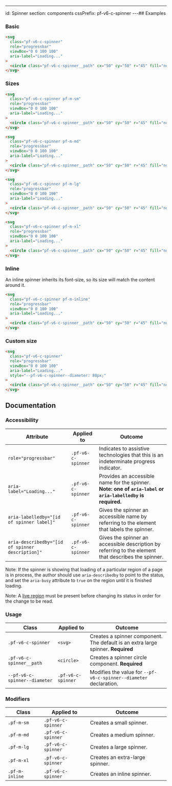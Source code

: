 ---
id: Spinner
section: components
cssPrefix: pf-v6-c-spinner
---## Examples

### Basic

```html
<svg
  class="pf-v6-c-spinner"
  role="progressbar"
  viewBox="0 0 100 100"
  aria-label="Loading..."
>
  <circle class="pf-v6-c-spinner__path" cx="50" cy="50" r="45" fill="none" />
</svg>

```

### Sizes

```html
<svg
  class="pf-v6-c-spinner pf-m-sm"
  role="progressbar"
  viewBox="0 0 100 100"
  aria-label="Loading..."
>
  <circle class="pf-v6-c-spinner__path" cx="50" cy="50" r="45" fill="none" />
</svg>

<svg
  class="pf-v6-c-spinner pf-m-md"
  role="progressbar"
  viewBox="0 0 100 100"
  aria-label="Loading..."
>
  <circle class="pf-v6-c-spinner__path" cx="50" cy="50" r="45" fill="none" />
</svg>

<svg
  class="pf-v6-c-spinner pf-m-lg"
  role="progressbar"
  viewBox="0 0 100 100"
  aria-label="Loading..."
>
  <circle class="pf-v6-c-spinner__path" cx="50" cy="50" r="45" fill="none" />
</svg>

<svg
  class="pf-v6-c-spinner pf-m-xl"
  role="progressbar"
  viewBox="0 0 100 100"
  aria-label="Loading..."
>
  <circle class="pf-v6-c-spinner__path" cx="50" cy="50" r="45" fill="none" />
</svg>

```

### Inline

An inline spinner inherits its font-size, so its size will match the content around it.

```html
<svg
  class="pf-v6-c-spinner pf-m-inline"
  role="progressbar"
  viewBox="0 0 100 100"
  aria-label="Loading..."
>
  <circle class="pf-v6-c-spinner__path" cx="50" cy="50" r="45" fill="none" />
</svg>

```

### Custom size

```html
<svg
  class="pf-v6-c-spinner"
  role="progressbar"
  viewBox="0 0 100 100"
  aria-label="Loading..."
  style="--pf-v6-c-spinner--diameter: 80px;"
>
  <circle class="pf-v6-c-spinner__path" cx="50" cy="50" r="45" fill="none" />
</svg>

```

## Documentation

### Accessibility

| Attribute | Applied to | Outcome |
| -- | -- | -- |
| `role="progressbar"` | `.pf-v6-c-spinner` | Indicates to assistive technologies that this is an indeterminate progress indicator. |
| `aria-label="Loading..."` | `.pf-v6-c-spinner` | Provides an accessible name for the spinner. **Note: one of `aria-label` or `aria-labelledby` is required.** |
| `aria-labelledby="[id of spinner label]"` | `.pf-v6-c-spinner` | Gives the spinner an accessible name by referring to the element that labels the spinner. |
| `aria-describedby="[id of spinner description]"` | `.pf-v6-c-spinner` | Gives the spinner an accessible description by referring to the element that describes the spinner. |

Note: If the spinner is showing that loading of a particular region of a page is in process, the author should use `aria-describedby` to point to the status, and set the `aria-busy` attribute to `true` on the region until it is finished loading.

Note: A [live region](https://developer.mozilla.org/en-US/docs/Web/Accessibility/ARIA/ARIA_Live_Regions) must be present before changing its status in order for the change to be read.

### Usage

| Class | Applied to | Outcome |
| -- | -- | -- |
| `.pf-v6-c-spinner` | `<svg>` |  Creates a spinner component. The default is an extra large spinner. **Required**|
| `.pf-v6-c-spinner__path` | `<circle>` |  Creates a spinner circle component. **Required**|
| `--pf-v6-c-spinner--diameter` | `.pf-v6-c-spinner` | Modifies the value for `--pf-v6-c-spinner--diameter` declaration. |

### Modifiers

| Class | Applied to | Outcome |
| -- | -- | -- |
| `.pf-m-sm` | `.pf-v6-c-spinner` |  Creates a small spinner. |
| `.pf-m-md` | `.pf-v6-c-spinner` |  Creates a medium spinner. |
| `.pf-m-lg` | `.pf-v6-c-spinner` |  Creates a large spinner. |
| `.pf-m-xl` | `.pf-v6-c-spinner` |  Creates an extra-large spinner. |
| `.pf-m-inline` | `.pf-v6-c-spinner` |  Creates an inline spinner. |
